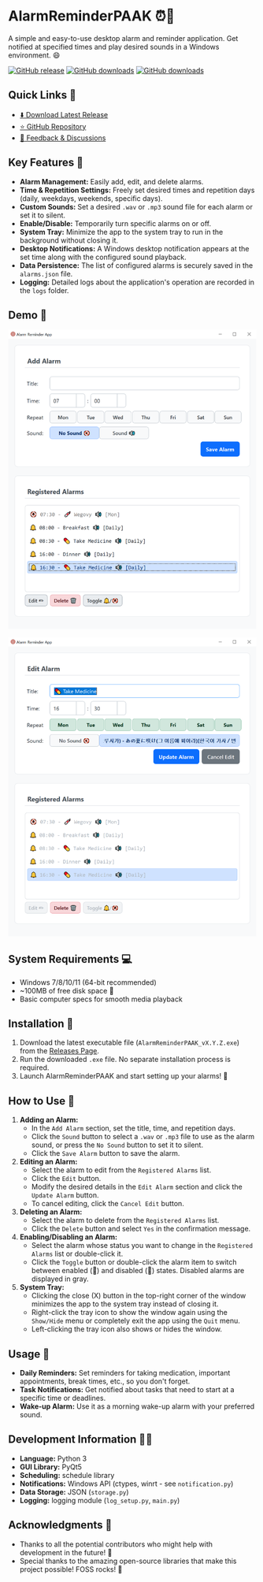 # AlarmReminderPAAK ⏰🔔

A simple and easy-to-use desktop alarm and reminder application. Get notified at specified times and play desired sounds in a Windows environment. 😄

[![GitHub release](https://img.shields.io/github/release/htpaak/AlarmReminderPAAK.svg?logo=github)](https://github.com/htpaak/AlarmReminderPAAK/releases/latest)
[![GitHub downloads](https://img.shields.io/github/downloads/htpaak/AlarmReminderPAAK/latest/total.svg?logo=github)](https://github.com/htpaak/AlarmReminderPAAK/releases/latest)
[![GitHub downloads](https://img.shields.io/github/downloads/htpaak/AlarmReminderPAAK/total.svg?logo=github)](https://github.com/htpaak/AlarmReminderPAAK/releases)

## Quick Links 🔗

- [⬇️ Download Latest Release](https://github.com/htpaak/AlarmReminderPAAK/releases/latest)
- [⭐ GitHub Repository](https://github.com/htpaak/AlarmReminderPAAK)
- [💬 Feedback & Discussions](https://github.com/htpaak/AlarmReminderPAAK/discussions)

## Key Features 🌟

*   **Alarm Management:** Easily add, edit, and delete alarms.
*   **Time & Repetition Settings:** Freely set desired times and repetition days (daily, weekdays, weekends, specific days).
*   **Custom Sounds:** Set a desired `.wav` or `.mp3` sound file for each alarm or set it to silent.
*   **Enable/Disable:** Temporarily turn specific alarms on or off.
*   **System Tray:** Minimize the app to the system tray to run in the background without closing it.
*   **Desktop Notifications:** A Windows desktop notification appears at the set time along with the configured sound playback.
*   **Data Persistence:** The list of configured alarms is securely saved in the `alarms.json` file.
*   **Logging:** Detailed logs about the application's operation are recorded in the `logs` folder.

## Demo 📸

![Demo_1](assets/Demo_1.png)

![Demo_2](assets/Demo_2.png)

## System Requirements 💻

- Windows 7/8/10/11 (64-bit recommended)
- ~100MB of free disk space 💾
- Basic computer specs for smooth media playback

## Installation 🚀

1.  Download the latest executable file (`AlarmReminderPAAK_vX.Y.Z.exe`) from the [Releases Page](https://github.com/htpaak/AlarmReminderPAAK/releases/latest).
2.  Run the downloaded `.exe` file. No separate installation process is required.
3.  Launch AlarmReminderPAAK and start setting up your alarms! 🎉

## How to Use 📖

1.  **Adding an Alarm:**
    *   In the `Add Alarm` section, set the title, time, and repetition days.
    *   Click the `Sound` button to select a `.wav` or `.mp3` file to use as the alarm sound, or press the `No Sound` button to set it to silent.
    *   Click the `Save Alarm` button to save the alarm.
2.  **Editing an Alarm:**
    *   Select the alarm to edit from the `Registered Alarms` list.
    *   Click the `Edit` button.
    *   Modify the desired details in the `Edit Alarm` section and click the `Update Alarm` button.
    *   To cancel editing, click the `Cancel Edit` button.
3.  **Deleting an Alarm:**
    *   Select the alarm to delete from the `Registered Alarms` list.
    *   Click the `Delete` button and select `Yes` in the confirmation message.
4.  **Enabling/Disabling an Alarm:**
    *   Select the alarm whose status you want to change in the `Registered Alarms` list or double-click it.
    *   Click the `Toggle` button or double-click the alarm item to switch between enabled (🔔) and disabled (🔕) states. Disabled alarms are displayed in gray.
5.  **System Tray:**
    *   Clicking the close (X) button in the top-right corner of the window minimizes the app to the system tray instead of closing it.
    *   Right-click the tray icon to show the window again using the `Show/Hide` menu or completely exit the app using the `Quit` menu.
    *   Left-clicking the tray icon also shows or hides the window.

## Usage 🧭

*   **Daily Reminders:** Set reminders for taking medication, important appointments, break times, etc., so you don't forget.
*   **Task Notifications:** Get notified about tasks that need to start at a specific time or deadlines.
*   **Wake-up Alarm:** Use it as a morning wake-up alarm with your preferred sound.

## Development Information 👨‍💻

*   **Language:** Python 3
*   **GUI Library:** PyQt5
*   **Scheduling:** schedule library
*   **Notifications:** Windows API (ctypes, winrt - see `notification.py`)
*   **Data Storage:** JSON (`storage.py`)
*   **Logging:** logging module (`log_setup.py`, `main.py`)

## Acknowledgments 🙏

*   Thanks to all the potential contributors who might help with development in the future! 💖
*   Special thanks to the amazing open-source libraries that make this project possible! FOSS rocks! 🤘
